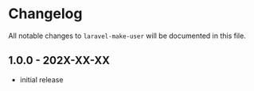 # Changelog

All notable changes to `laravel-make-user` will be documented in this file.

## 1.0.0 - 202X-XX-XX

- initial release
